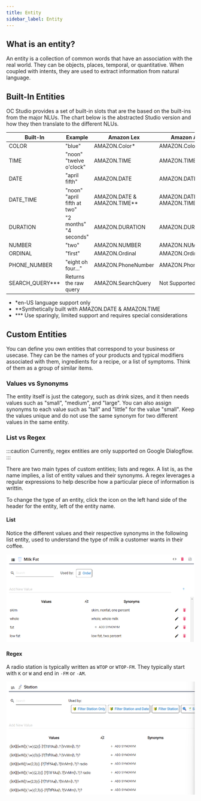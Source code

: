 ```yaml
---
title: Entity
sidebar_label: Entity
---
```


## What is an entity?

An entity is a collection of common words that have an association with the real world. They can be objects, places, temporal, or quantitative. When coupled with intents, they are used to extract information from natural language.

## Built-In Entities


OC Studio provides a set of built-in slots that are the based on the built-ins from the major NLUs.  The chart below is the abstracted Studio version and how they then translate to the different NLUs. 

| Built-In         | Example | Amazon Lex | Amazon Alexa | Dialogflow ES | 
| ------------ | ------- |  ------- |  ------- |  ------- |
| COLOR        | "blue"    | AMAZON.Color* | AMAZON.Color | @sys.color |
| TIME | "noon" "twelve o'clock" | AMAZON.TIME | AMAZON.TIME | @sys.time |
| DATE | "april fifth" | AMAZON.DATE | AMAZON.DATE| @sys.date |
| DATE_TIME | "noon" "april fifth at two"   | AMAZON.DATE & AMAZON.TIME** | AMAZON.DATE & AMAZON.TIME** | @sys.date-time |
| DURATION | "2 months" "4 seconds" | AMAZON.DURATION | AMAZON.DURATION | @sys.duration |
| NUMBER | "two" | AMAZON.NUMBER | AMAZON.NUMBER | @sys.cardinal |
| ORDINAL | "first" | AMAZON.Ordinal | AMAZON.Ordinal | @sys.ordinal |
| PHONE_NUMBER | "eight oh four..." | AMAZON.PhoneNumber | AMAZON.PhoneNumber | @sys.phone-number | 
| SEARCH_QUERY*** | Returns the raw query | AMAZON.SearchQuery | Not Supported | @sys.any |

*  *en-US language support only
* **Synthetically built with AMAZON.DATE & AMAZON.TIME 
* *** Use sparingly, limited support and requires special considerations

## Custom Entities

You can define you own entities that correspond to your business or usecase.  They can be the names of your products and typical modifiers associated with them, ingredients for a recipe, or
a list of symptoms.  Think of them as a group of similar items. 

### Values vs Synonyms

The entity itself is just the category, such as drink sizes, and it then needs values such as "small", "medium", and "large".  You can also assign synonyms to each value such as "tall" and "little" for the value "small".  Keep the values unique and do not use the same synonym for two different values in the same entity.

### List vs Regex

:::caution
Currently, regex entities are only supported on Google Dialogflow.
:::

There are two main types of custom entities; lists and regex.  A list is, as the name implies, a list of entity values and their synonyms.  A regex leverages a regular expressions to help describe how a particular piece of information is writtin.  

To change the type of an entity, click the icon on the left hand side of the header for the entity, left of the entity name.

#### List

Notice the different values and their respective synonyms in the following list entity, used to understand the type of milk a customer wants in their coffee.

![list entity milk fat](../../static/img/model/coffee-ai-entity-milk-fat.png)

#### Regex

A radio station is typically written as `WTOP` or `WTOP-FM`.  They typically start with `K` or `W` and end in `-FM` or `-AM`.

![regex radio station](../../static/img/model/radio-ai-entity-station.png)
